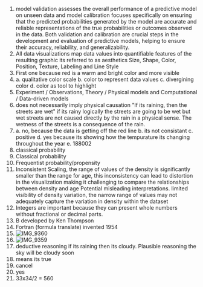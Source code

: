 1. model validation assesses the overall performance of a predictive model on unseen data and model calibration focuses specifically on ensuring that the predicted probabilities generated by the model are accurate and reliable representations of the true probabilities or outcomes observed in the data. Both validation and calibration are crucial steps in the development and evaluation of predictive models, helping to ensure their accuracy, reliability, and generalizability.
2. All data visualizations map data values into quantifiable features of the resulting graphic its referred to as aesthetics 
Size, Shape, Color, Position, Texture, Labeling and Line Style
3. First one because red is a warm and bright color and more visible
4. a. qualitative color scale b. color to represent data values c. divergining color d. color as tool to highlight
5. Experiment / Observations, Theory / Physical models and Computational / Data-driven models
6. does not necessarily imply physical causation "If its raining, then the streets are wet" if its rainy logically the streets are going to be wet but wet streets are not caused directly by the rain in a physical sense. The wetness of the streets is a consequence of the rain.
7. a. no, because the data is getting off the red line b. its not consistant c. positive d. yes because its showing how the tempurature its changing throughout the year e. 188002
8.  classical probability
9.  Classical probability
10. Frequentist probability/propensity 
11. Inconsistent Scaling, the range of values of the density is significantly smaller than the range for age, this inconsistency can lead to distortion in the visualization making it challenging to compare the relationships between density and age 
Potential misleading interpretations. limited visibility of density variation, the narrow range of values may not adequately capture the variation in density within the dataset
12. Integers are important because they can present whole numbers without fractional or decimal parts.
13.  B developed by Ken Thompson
14.  Fortran (formula translate) invented 1954
15.  ![IMG_9360](https://github.com/Lillyrives/IDS2024S/assets/157654675/3eb5d6eb-4fd4-41f0-9387-17c5bbdf82f9)
16.  ![IMG_9359](https://github.com/Lillyrives/IDS2024S/assets/157654675/4bee893d-3e60-4055-9247-3f601cef63ae)
17.  deductive reasoning if its raining then its cloudy. Plausible reasoning the sky will be cloudy soon 
18.  means its true
19.  cancel
20.  yes
21.  33x34/2 = 560 


